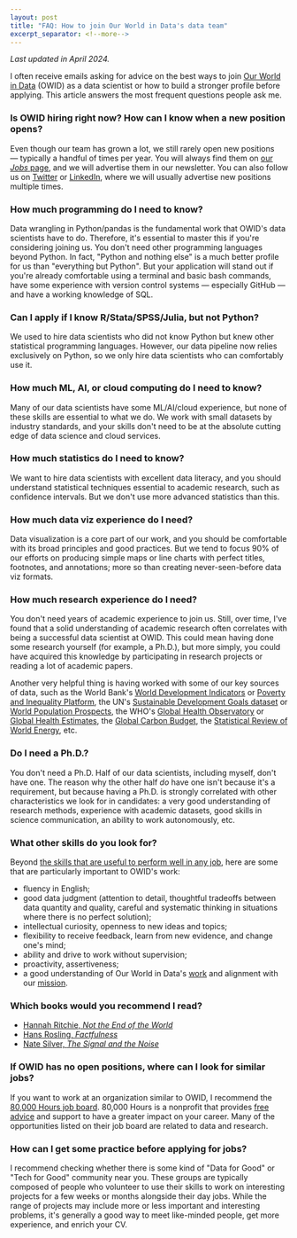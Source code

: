 ```yaml
---
layout: post
title: "FAQ: How to join Our World in Data's data team"
excerpt_separator: <!--more-->
---
```


_Last updated in April 2024._

I often receive emails asking for advice on the best ways to join [Our World in Data](https://ourworldindata.org) (OWID) as a data scientist or how to build a stronger profile before applying. This article answers the most frequent questions people ask me.

<!--more-->

### Is OWID hiring right now? How can I know when a new position opens?

Even though our team has grown a lot, we still rarely open new positions — typically a handful of times per year. You will always find them on [our _Jobs_ page](https://ourworldindata.org/jobs), and we will advertise them in our newsletter. You can also follow us on [Twitter](https://twitter.com/ourworldindata) or [LinkedIn](https://www.linkedin.com/company/ourworldindata), where we will usually advertise new positions multiple times.

### How much programming do I need to know?

Data wrangling in Python/pandas is the fundamental work that OWID's data scientists have to do. Therefore, it's essential to master this if you're considering joining us. You don't need other programming languages beyond Python. In fact, "Python and nothing else" is a much better profile for us than "everything but Python". But your application will stand out if you're already comfortable using a terminal and basic bash commands, have some experience with version control systems — especially GitHub — and have a working knowledge of SQL.

### Can I apply if I know R/Stata/SPSS/Julia, but not Python?

We used to hire data scientists who did not know Python but knew other statistical programming languages. However, our data pipeline now relies exclusively on Python, so we only hire data scientists who can comfortably use it.

### How much ML, AI, or cloud computing do I need to know?

Many of our data scientists have some ML/AI/cloud experience, but none of these skills are essential to what we do. We work with small datasets by industry standards, and your skills don't need to be at the absolute cutting edge of data science and cloud services.

### How much statistics do I need to know?

We want to hire data scientists with excellent data literacy, and you should understand statistical techniques essential to academic research, such as confidence intervals. But we don't use more advanced statistics than this.

### How much data viz experience do I need?

Data visualization is a core part of our work, and you should be comfortable with its broad principles and good practices. But we tend to focus 90% of our efforts on producing simple maps or line charts with perfect titles, footnotes, and annotations; more so than creating never-seen-before data viz formats.

### How much research experience do I need?

You don't need years of academic experience to join us. Still, over time, I've found that a solid understanding of academic research often correlates with being a successful data scientist at OWID. This could mean having done some research yourself (for example, a Ph.D.), but more simply, you could have acquired this knowledge by participating in research projects or reading a lot of academic papers.

Another very helpful thing is having worked with some of our key sources of data, such as the World Bank's [World Development Indicators](https://datatopics.worldbank.org/world-development-indicators/) or [Poverty and Inequality Platform](https://pip.worldbank.org), the UN's [Sustainable Development Goals dataset](https://unstats.un.org/sdgs) or [World Population Prospects](https://population.un.org/wpp/), the WHO's [Global Health Observatory](https://www.who.int/data/gho) or [Global Health Estimates](https://www.who.int/data/global-health-estimates), the [Global Carbon Budget](https://globalcarbonbudget.org/), the [Statistical Review of World Energy](https://www.energyinst.org/statistical-review/), etc.

### Do I need a Ph.D.?

You don't need a Ph.D. Half of our data scientists, including myself, don't have one. The reason why the other half _do_ have one isn't because it's a requirement, but because having a Ph.D. is strongly correlated with other characteristics we look for in candidates: a very good understanding of research methods, experience with academic datasets, good skills in science communication, an ability to work autonomously, etc.

### What other skills do you look for?

Beyond [the skills that are useful to perform well in any job](https://80000hours.org/career-guide/how-to-be-successful/), here are some that are particularly important to OWID's work:

- fluency in English;
- good data judgment (attention to detail, thoughtful tradeoffs between data quantity and quality, careful and systematic thinking in situations where there is no perfect solution);
- intellectual curiosity, openness to new ideas and topics;
- flexibility to receive feedback, learn from new evidence, and change one's mind;
- ability and drive to work without supervision;
- proactivity, assertiveness;
- a good understanding of Our World in Data's [work](https://ourworldindata.org) and alignment with our [mission](https://ourworldindata.org/problems-and-progress).

### Which books would you recommend I read?

- [Hannah Ritchie, _Not the End of the World_](https://www.goodreads.com/book/show/145624737-not-the-end-of-the-world)
- [Hans Rosling, _Factfulness_](https://www.goodreads.com/book/show/34890015-factfulness?ref=nav_sb_ss_1_11)
- [Nate Silver, _The Signal and the Noise_](https://www.goodreads.com/book/show/13588394-the-signal-and-the-noise?ref=nav_sb_ss_1_11)

### If OWID has no open positions, where can I look for similar jobs?

If you want to work at an organization similar to OWID, I recommend the [80,000 Hours job board](https://jobs.80000hours.org/?query=data). 80,000 Hours is a nonprofit that provides [free advice](https://80000hours.org/make-a-difference-with-your-career/) and support to have a greater impact on your career. Many of the opportunities listed on their job board are related to data and research.

### How can I get some practice before applying for jobs?

I recommend checking whether there is some kind of "Data for Good" or "Tech for Good" community near you. These groups are typically composed of people who volunteer to use their skills to work on interesting projects for a few weeks or months alongside their day jobs. While the range of projects may include more or less important and interesting problems, it's generally a good way to meet like-minded people, get more experience, and enrich your CV.
